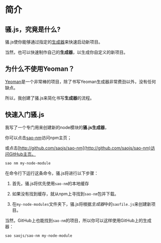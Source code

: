 # 简介

## 骚.js，究竟是什么?

骚.js使你能够通过指定的[生成器](https://github.com/saojs/awesome-sao)来快速启动新项目。

当然，也可以快速制作自己的**生成器**，以生成你自定义的新项目。

## 为什么不使用Yeoman？

[Yeoman](http://yeoman.io/)是一个非常棒的项目，除了书写Yeoman生成器非常费劲以外，没有任何缺点。

所以，我创建了骚.js来简化书写**生成器**的流程。

## 快速入门骚.js

我写了一个专门用来创建新的node模块的**骚.js生成器**，

你可以点击[sao-nm](https://npm.im/sao-nm)访问npm主页；

或点击[http://github.com/saojs/sao-nm](http://github.com/saojs/sao-nm)访问GitHub主页。

```bash
sao nm my-node-module
```
在命令行下运行这条命令，骚.js将进行以下步骤：

1. 首先，骚.js将优先使用`sao-nm`的本地缓存

2. 如果没有找到缓存，就从npm上寻找到`sao-nm`包并下载。

3. 在`my-node-modules`文件夹下，骚.js将根据*生成器*中的`saofile.js`来创建新项目。

当然，GitHub上也能找到`sao-nm`的项目，所以你可以这样使用GitHub上的生成器：

```bash
sao saojs/sao-nm my-node-module
```
